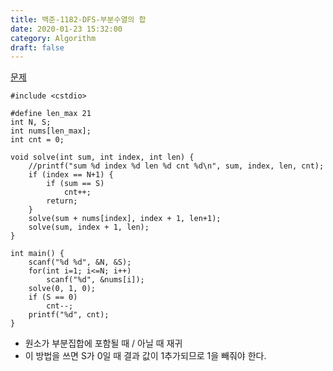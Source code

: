 ```yaml
---
title: 백준-1182-DFS-부분수열의 합
date: 2020-01-23 15:32:00
category: Algorithm
draft: false
---
```


[문제](https://www.acmicpc.net/problem/1182)

```cpp{3}
#include <cstdio>

#define len_max 21
int N, S;
int nums[len_max];
int cnt = 0;

void solve(int sum, int index, int len) {
	//printf("sum %d index %d len %d cnt %d\n", sum, index, len, cnt);
	if (index == N+1) {
		if (sum == S)
			cnt++;
		return;
	}
	solve(sum + nums[index], index + 1, len+1);
	solve(sum, index + 1, len);
}

int main() {
	scanf("%d %d", &N, &S);
	for(int i=1; i<=N; i++)
		scanf("%d", &nums[i]);
	solve(0, 1, 0);
	if (S == 0)
		cnt--;
	printf("%d", cnt);
}
```

- 원소가 부분집합에 포함될 때 / 아닐 때 재귀
- 이 방법을 쓰면 S가 0일 때 결과 값이 1추가되므로 1을 빼줘야 한다.

